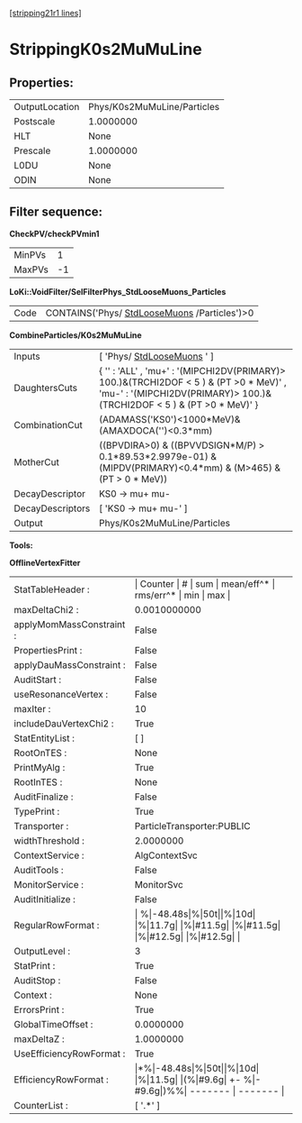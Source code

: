 [[stripping21r1 lines]](./stripping21r1-leptonic)

# StrippingK0s2MuMuLine

## Properties:

|                |                             |
|----------------|-----------------------------|
| OutputLocation | Phys/K0s2MuMuLine/Particles |
| Postscale      | 1.0000000                   |
| HLT            | None                        |
| Prescale       | 1.0000000                   |
| L0DU           | None                        |
| ODIN           | None                        |

## Filter sequence:

**CheckPV/checkPVmin1**

|        |     |
|--------|-----|
| MinPVs | 1   |
| MaxPVs | -1  |

**LoKi::VoidFilter/SelFilterPhys_StdLooseMuons_Particles**

|      |                                                                                |
|------|--------------------------------------------------------------------------------|
| Code | CONTAINS('Phys/ [StdLooseMuons](./stripping21r1-stdloosemuons) /Particles')\>0 |

**CombineParticles/K0s2MuMuLine**

|                  |                                                                                                                                                                        |
|------------------|------------------------------------------------------------------------------------------------------------------------------------------------------------------------|
| Inputs           | [ 'Phys/ [StdLooseMuons](./stripping21r1-stdloosemuons) ' ]                                                                                                          |
| DaughtersCuts    | { '' : 'ALL' , 'mu+' : '(MIPCHI2DV(PRIMARY)\> 100.)&(TRCHI2DOF \< 5 ) & (PT \>0 \* MeV)' , 'mu-' : '(MIPCHI2DV(PRIMARY)\> 100.)&(TRCHI2DOF \< 5 ) & (PT \>0 \* MeV)' } |
| CombinationCut   | (ADAMASS('KS0')\<1000\*MeV)& (AMAXDOCA('')\<0.3\*mm)                                                                                                                   |
| MotherCut        | ((BPVDIRA\>0) & ((BPVVDSIGN\*M/P) \> 0.1\*89.53\*2.9979e-01) & (MIPDV(PRIMARY)\<0.4\*mm) & (M\>465) & (PT \> 0 \* MeV))                                                |
| DecayDescriptor  | KS0 -\> mu+ mu-                                                                                                                                                        |
| DecayDescriptors | [ 'KS0 -\> mu+ mu-' ]                                                                                                                                                |
| Output           | Phys/K0s2MuMuLine/Particles                                                                                                                                            |

****Tools:****

**OfflineVertexFitter**

|                          |                                                                                                           |
|--------------------------|-----------------------------------------------------------------------------------------------------------|
| StatTableHeader :        | \| Counter \| \# \| sum \| mean/eff^\* \| rms/err^\* \| min \| max \|                                     |
| maxDeltaChi2 :           | 0.0010000000                                                                                              |
| applyMomMassConstraint : | False                                                                                                     |
| PropertiesPrint :        | False                                                                                                     |
| applyDauMassConstraint : | False                                                                                                     |
| AuditStart :             | False                                                                                                     |
| useResonanceVertex :     | False                                                                                                     |
| maxIter :                | 10                                                                                                        |
| includeDauVertexChi2 :   | True                                                                                                      |
| StatEntityList :         | [ ]                                                                                                     |
| RootOnTES :              | None                                                                                                      |
| PrintMyAlg :             | True                                                                                                      |
| RootInTES :              | None                                                                                                      |
| AuditFinalize :          | False                                                                                                     |
| TypePrint :              | True                                                                                                      |
| Transporter :            | ParticleTransporter:PUBLIC                                                                                |
| widthThreshold :         | 2.0000000                                                                                                 |
| ContextService :         | AlgContextSvc                                                                                             |
| AuditTools :             | False                                                                                                     |
| MonitorService :         | MonitorSvc                                                                                                |
| AuditInitialize :        | False                                                                                                     |
| RegularRowFormat :       | \| %\|-48.48s\|%\|50t\|\|%\|10d\| \|%\|11.7g\| \|%\|#11.5g\| \|%\|#11.5g\| \|%\|#12.5g\| \|%\|#12.5g\| \| |
| OutputLevel :            | 3                                                                                                         |
| StatPrint :              | True                                                                                                      |
| AuditStop :              | False                                                                                                     |
| Context :                | None                                                                                                      |
| ErrorsPrint :            | True                                                                                                      |
| GlobalTimeOffset :       | 0.0000000                                                                                                 |
| maxDeltaZ :              | 1.0000000                                                                                                 |
| UseEfficiencyRowFormat : | True                                                                                                      |
| EfficiencyRowFormat :    | \|\*%\|-48.48s\|%\|50t\|\|%\|10d\| \|%\|11.5g\| \|(%\|#9.6g\| +- %\|-#9.6g\|)%%\| ------- \| ------- \|   |
| CounterList :            | [ '.\*' ]                                                                                               |
